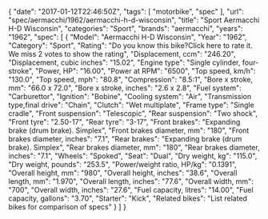{
    "date": "2017-01-12T22:46:50Z",
    "tags": [
        "motorbike",
        "spec"
    ],
    "url": "spec\/aermacchi\/1962\/aermacchi-h-d-wisconsin",
    "title": "Sport Aermacchi H-D Wisconsin",
    "categories": "Sport",
    "brands": "aermacchi",
    "years": "1962",
    "spec": [
        {
            "Model": "Aermacchi H-D Wisconsin",
            "Year": "1962",
            "Category": "Sport",
            "Rating": "Do you know this bike?Click here to rate it. We miss 2 votes to show the rating",
            "Displacement, ccm": "246.20",
            "Displacement, cubic inches": "15.02",
            "Engine type": "Single cylinder, four-stroke",
            "Power, HP": "16.00",
            "Power at RPM": "6500",
            "Top speed, km\/h": "130.0",
            "Top speed, mph": "80.8",
            "Compression": "8.5:1",
            "Bore x stroke, mm": "66.0 x 72.0",
            "Bore x stroke, inches": "2.6 x 2.8",
            "Fuel system": "Carburettor",
            "Ignition": "Bobine",
            "Cooling system": "Air",
            "Transmission type,final drive": "Chain",
            "Clutch": "Wet multiplate",
            "Frame type": "Single cradle",
            "Front suspension": "Telescopic",
            "Rear suspension": "Two shock",
            "Front tyre": "2.50-17",
            "Rear tyre": "3-17",
            "Front brakes": "Expanding brake (drum brake). Simplex",
            "Front brakes diameter, mm": "180",
            "Front brakes diameter, inches": "7.1",
            "Rear brakes": "Expanding brake (drum brake). Simplex",
            "Rear brakes diameter, mm": "180",
            "Rear brakes diameter, inches": "7.1",
            "Wheels": "Spoked",
            "Seat": "Dual",
            "Dry weight, kg": "115.0",
            "Dry weight, pounds": "253.5",
            "Power\/weight ratio, HP\/kg": "0.1391",
            "Overall height, mm": "980",
            "Overall height, inches": "38.6",
            "Overall length, mm": "1.970",
            "Overall length, inches": "77.6",
            "Overall width, mm": "700",
            "Overall width, inches": "27.6",
            "Fuel capacity, litres": "14.00",
            "Fuel capacity, gallons": "3.70",
            "Starter": "Kick",
            "Related bikes": "List related bikes for comparison of specs"
        }
    ]
}